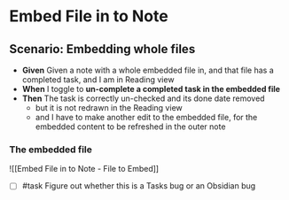 # Embed File in to Note

## Scenario: Embedding whole files

- **Given** Given a note with a whole embedded file in, and that file has a completed task, and I am in Reading view
- **When** I toggle to **un-complete a completed task in the embedded file**
- **Then** The task is correctly un-checked and its done date removed
  - but it is not redrawn in the Reading view
  - and I have to make another edit to the embedded file, for the embedded content to be refreshed in the outer note

### The embedded file  

![[Embed File in to Note - File to Embed]]

- [ ] #task Figure out whether this is a Tasks bug or an Obsidian bug
